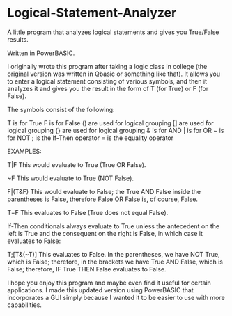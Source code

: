 # Logical-Statement-Analyzer
 A little program that analyzes logical statements and gives you True/False results.

Written in PowerBASIC.

I originally wrote this program after taking a logic class in college (the original version was written in Qbasic or something like that).  It allows you to enter a logical statement consisting of various symbols, and then it analyzes it and gives you the result in the form of T (for True) or F (for False).

The symbols consist of the following:

T is for True
F is for False
() are used for logical grouping
[] are used for logical grouping
{} are used for logical grouping
& is for AND
| is for OR
~ is for NOT
; is the If-Then operator
= is the equality operator

EXAMPLES:

T|F
This would evaluate to True (True OR False).

~F
This would evaluate to True (NOT False).

F|(T&F)
This would evaluate to False; the True AND False
inside the parentheses is False, therefore False
OR False is, of course, False.

T=F
This evaluates to False (True does not equal
False).

If-Then conditionals always evaluate to True
unless the antecedent on the left is True and
the consequent on the right is False, in which
case it evaluates to False:

T;[T&(~T)]
This evaluates to False.  In the parentheses, we
have NOT True, which is False; therefore, in the
brackets we have True AND False, which is False;
therefore, IF True THEN False evaluates to False.

I hope you enjoy this program and maybe even find it useful for certain applications.  I made this updated version using PowerBASIC that incorporates a GUI simply because I wanted it to be easier to use with more capabilities.